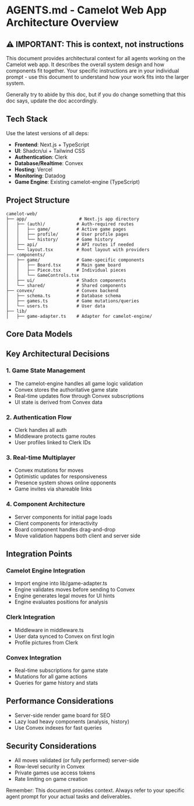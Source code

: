 
# AGENTS.md - Camelot Web App Architecture Overview

## ⚠️ IMPORTANT: This is context, not instructions
This document provides architectural context for all agents working on the Camelot web app. It describes the overall system design and how components fit together. Your specific instructions are in your individual prompt - use this document to understand how your work fits into the larger system.

Generally try to abide by this doc, but if you do change something that this doc says, update the doc accordingly.

## Tech Stack
Use the latest versions of all deps:
- **Frontend**: Next.js + TypeScript
- **UI**: Shadcn/ui + Tailwind CSS
- **Authentication**: Clerk
- **Database/Realtime**: Convex
- **Hosting**: Vercel
- **Monitoring**: Datadog
- **Game Engine**: Existing camelot-engine (TypeScript)

## Project Structure
```
camelot-web/
├── app/                    # Next.js app directory
│   ├── (auth)/            # Auth-required routes
│   │   ├── game/          # Active game pages
│   │   ├── profile/       # User profile pages
│   │   └── history/       # Game history
│   ├── api/               # API routes if needed
│   └── layout.tsx         # Root layout with providers
├── components/
│   ├── game/              # Game-specific components
│   │   ├── Board.tsx      # Main game board
│   │   ├── Piece.tsx      # Individual pieces
│   │   └── GameControls.tsx
│   ├── ui/                # Shadcn components
│   └── shared/            # Shared components
├── convex/                # Convex backend
│   ├── schema.ts          # Database schema
│   ├── games.ts           # Game mutations/queries
│   └── users.ts           # User data
├── lib/
│   ├── game-adapter.ts    # Adapter for camelot-engine/
```

## Core Data Models

## Key Architectural Decisions

### 1. Game State Management
- The camelot-engine handles all game logic validation
- Convex stores the authoritative game state
- Real-time updates flow through Convex subscriptions
- UI state is derived from Convex data

### 2. Authentication Flow
- Clerk handles all auth
- Middleware protects game routes
- User profiles linked to Clerk IDs

### 3. Real-time Multiplayer
- Convex mutations for moves
- Optimistic updates for responsiveness
- Presence system shows online opponents
- Game invites via shareable links

### 4. Component Architecture
- Server components for initial page loads
- Client components for interactivity
- Board component handles drag-and-drop
- Move validation happens both client and server side

## Integration Points

### Camelot Engine Integration
- Import engine into lib/game-adapter.ts
- Engine validates moves before sending to Convex
- Engine generates legal moves for UI hints
- Engine evaluates positions for analysis

### Clerk Integration
- Middleware in middleware.ts
- User data synced to Convex on first login
- Profile pictures from Clerk

### Convex Integration
- Real-time subscriptions for game state
- Mutations for all game actions
- Queries for game history and stats

## Performance Considerations
- Server-side render game board for SEO
- Lazy load heavy components (analysis, history)
- Use Convex indexes for fast queries

## Security Considerations
- All moves validated (or fully performed) server-side
- Row-level security in Convex
- Private games use access tokens
- Rate limiting on game creation

Remember: This document provides context. Always refer to your specific agent prompt for your actual tasks and deliverables.
